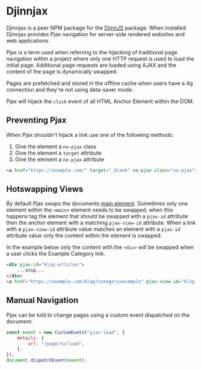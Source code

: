 # Djinnjax

Djinnjax is a peer NPM package for the [DjinnJS](https://djinnjs.com) package. When installed Djinnjax provides Pjax navigation for server-side rendered websites and web applications.

Pjax is a term used when referring to the hijacking of traditional page navigation within a project where only one HTTP request is used to load the initial page. Additional page requests are loaded using AJAX and the content of the page is dynamically swapped.

Pages are prefetched and stored in the offline cache when users have a 4g connection and they're not using data-saver mode.

Pjax will hijack the `click` event of all HTML Anchor Element within the DOM.

## Preventing Pjax

When Pjax shouldn't hijack a link use one of the following methods:

1. Give the element a `no-pjax` class
1. Give the element a `target` attribute
1. Give the element a `no-pjax` attribute

```html
<a href="https://example.com/" target="_blank" no-pjax class="no-pjax">Click Here</a>
```

## Hotswapping Views

By default Pjax swaps the documents [main element](https://developer.mozilla.org/en-US/docs/Web/HTML/Element/main). Sometimes only one element within the `<main>` element needs to be swapped, when this happens tag the element that should be swapped with a `pjax-id` attribute then the anchor element with a matching `pjax-view-id` attribute. When a link with a `pjax-view-id` attribute value matches an element with a `pjax-id` attribute value only the content within the element is swapped.

In the example below only the content with the `<div>` will be swapped when a user clicks the Example Category link.

```html
<div pjax-id="blog-articles">
    ...snip...
</div>
<a href="https://example.com/blog?category=example" pjax-view-id="blog-articles">Example Category</a>
```

## Manual Navigation

Pjax can be told to change pages using a custom event dispatched on the document.

```javascript
const event = new CustomEvetn("pjax:load", {
    details: {
        url: "/page/to/load",
    },
});
document.dispatchEvent(event);
```

